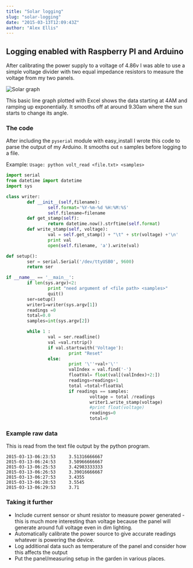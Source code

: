 ```yaml
---
title: "Solar logging"
slug: "solar-logging"
date: "2015-03-13T12:09:43Z"
author: "Alex Ellis"
---
```


## Logging enabled with Raspberry PI and Arduino

After calibrating the power supply to a voltage of 4.86v I was able to use a simple voltage divider with two equal impedance resistors to measure the voltage from my two panels.

![Solar graph](/content/images/2015/03/solar_graph.png)

This basic line graph plotted with Excel shows the data starting at 4AM and ramping up exponentially. It smooths off at around 9.30am where the sun starts to change its angle.

### The code
After including the `pyserial` module with easy_install I wrote this code to parse the output of my Arduino. It smooths out `n` samples before logging to a file.

Example: `Usage: python volt_read <file.txt> <samples>`

```python
import serial
from datetime import datetime
import sys

class writer:
        def __init__(self,filename):
                self.format='%Y-%m-%d %H:%M:%S'
                self.filename=filename
        def get_stamp(self):
                return datetime.now().strftime(self.format)
        def write_stamp(self, voltage):
                val = self.get_stamp() + "\t" + str(voltage) +'\n'
                print val
                open(self.filename, 'a').write(val)

def setup():
        ser = serial.Serial('/dev/ttyUSB0', 9600)
        return ser

if __name__ == '__main__':
        if len(sys.argv)<2:
                print "need argument of <file path> <samples>"
                quit()
        ser=setup()
        writer1=writer(sys.argv[1])
        readings =0
        total=0.0
        samples=int(sys.argv[2])

        while 1 :
                val = ser.readline()
                val =val.rstrip()
                if val.startswith('Voltage'):
                        print "Reset"
                else:
                        print '\''+val+'\''
                        valIndex = val.find('-')
                        floatVal= float(val[(valIndex)+2:])
                        readings=readings+1
                        total =total+floatVal
                        if readings == samples:
                                voltage = total /readings
                                writer1.write_stamp(voltage)
                                #print float(voltage)
                                readings=0
                                total=0
```

### Example raw data
This is read from the text file output by the python program.

```
2015-03-13-06:23:53     3.51316666667
2015-03-13-06:24:53     3.50966666667
2015-03-13-06:25:53     3.42983333333
2015-03-13-06:26:53     3.39016666667
2015-03-13-06:27:53     3.4355
2015-03-13-06:28:53     3.5545
2015-03-13-06:29:53     3.71
```

### Taking it further

* Include current sensor or shunt resistor to measure power generated - this is much more interesting than voltage because the panel will generate around full voltage even in dim lighting.
* Automatically calibrate the power source to give accurate readings whatever is powering the device.
* Log additional data such as temperature of the panel and consider how this affects the output
* Put the panel/measuring setup in the garden in various places.